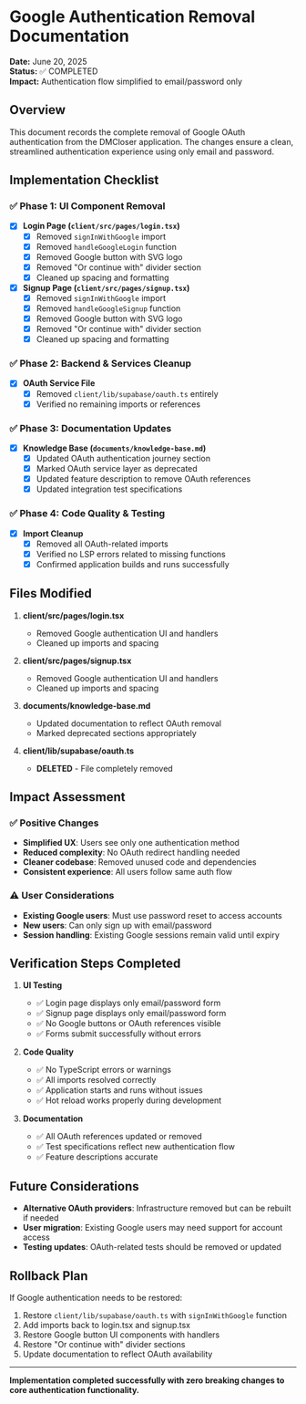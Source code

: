 # Google Authentication Removal Documentation

**Date:** June 20, 2025  
**Status:** ✅ COMPLETED  
**Impact:** Authentication flow simplified to email/password only

## Overview

This document records the complete removal of Google OAuth authentication from the DMCloser application. The changes ensure a clean, streamlined authentication experience using only email and password.

## Implementation Checklist

### ✅ Phase 1: UI Component Removal
- [x] **Login Page (`client/src/pages/login.tsx`)**
  - [x] Removed `signInWithGoogle` import
  - [x] Removed `handleGoogleLogin` function
  - [x] Removed Google button with SVG logo
  - [x] Removed "Or continue with" divider section
  - [x] Cleaned up spacing and formatting

- [x] **Signup Page (`client/src/pages/signup.tsx`)**
  - [x] Removed `signInWithGoogle` import
  - [x] Removed `handleGoogleSignup` function
  - [x] Removed Google button with SVG logo
  - [x] Removed "Or continue with" divider section
  - [x] Cleaned up spacing and formatting

### ✅ Phase 2: Backend & Services Cleanup
- [x] **OAuth Service File**
  - [x] Removed `client/lib/supabase/oauth.ts` entirely
  - [x] Verified no remaining imports or references

### ✅ Phase 3: Documentation Updates
- [x] **Knowledge Base (`documents/knowledge-base.md`)**
  - [x] Updated OAuth authentication journey section
  - [x] Marked OAuth service layer as deprecated
  - [x] Updated feature description to remove OAuth references
  - [x] Updated integration test specifications

### ✅ Phase 4: Code Quality & Testing
- [x] **Import Cleanup**
  - [x] Removed all OAuth-related imports
  - [x] Verified no LSP errors related to missing functions
  - [x] Confirmed application builds and runs successfully

## Files Modified

1. **client/src/pages/login.tsx**
   - Removed Google authentication UI and handlers
   - Cleaned up imports and spacing

2. **client/src/pages/signup.tsx**
   - Removed Google authentication UI and handlers
   - Cleaned up imports and spacing

3. **documents/knowledge-base.md**
   - Updated documentation to reflect OAuth removal
   - Marked deprecated sections appropriately

4. **client/lib/supabase/oauth.ts**
   - **DELETED** - File completely removed

## Impact Assessment

### ✅ Positive Changes
- **Simplified UX**: Users see only one authentication method
- **Reduced complexity**: No OAuth redirect handling needed
- **Cleaner codebase**: Removed unused code and dependencies
- **Consistent experience**: All users follow same auth flow

### ⚠️ User Considerations
- **Existing Google users**: Must use password reset to access accounts
- **New users**: Can only sign up with email/password
- **Session handling**: Existing Google sessions remain valid until expiry

## Verification Steps Completed

1. **UI Testing**
   - ✅ Login page displays only email/password form
   - ✅ Signup page displays only email/password form
   - ✅ No Google buttons or OAuth references visible
   - ✅ Forms submit successfully without errors

2. **Code Quality**
   - ✅ No TypeScript errors or warnings
   - ✅ All imports resolved correctly
   - ✅ Application starts and runs without issues
   - ✅ Hot reload works properly during development

3. **Documentation**
   - ✅ All OAuth references updated or removed
   - ✅ Test specifications reflect new authentication flow
   - ✅ Feature descriptions accurate

## Future Considerations

- **Alternative OAuth providers**: Infrastructure removed but can be rebuilt if needed
- **User migration**: Existing Google users may need support for account access
- **Testing updates**: OAuth-related tests should be removed or updated

## Rollback Plan

If Google authentication needs to be restored:

1. Restore `client/lib/supabase/oauth.ts` with `signInWithGoogle` function
2. Add imports back to login.tsx and signup.tsx
3. Restore Google button UI components with handlers
4. Restore "Or continue with" divider sections
5. Update documentation to reflect OAuth availability

---

**Implementation completed successfully with zero breaking changes to core authentication functionality.**